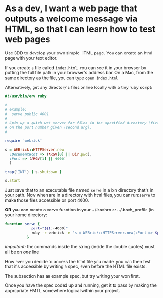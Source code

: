 # As a dev, I want a web page that outputs a welcome message via HTML, so that I can learn how to test web pages

Use BDD to develop your own simple HTML page. You can create an html page with your text editor.

If you create a file called `index.html`, you can see it in your browser by putting the full file path in your browser's address bar. On a Mac, from the same directory as the file, you can type `open index.html`

Alternatively, get any directory's files online locally with a tiny ruby script:

```ruby
#!/usr/bin/env ruby

#
# example:
#  serve public 4001
#
# Spin up a quick web server for files in the specified directory (first arg)
# on the port number given (second arg).
#

require "webrick"

s = WEBrick::HTTPServer.new
  :DocumentRoot => (ARGV[0] || Dir.pwd),
  :Port => (ARGV[1] || 4000)
  )

trap('INT') { s.shutdown }

s.start
```

Just save that to an executable file named `serve` in a bin directory that's in your path. Now when are in a directory with html files, you can run:`serve` to make those files accessible on port 4000.


**OR** you can create a serve function in your ~/.bashrc or ~/.bash_profile (in your home directory:

```bash
function serve {
            port="${1:-4000}"
            ruby -r webrick -e "s = WEBrick::HTTPServer.new(:Port => $port, :DocumentRoot => Dir.pwd); trap('INT') { s.shutdown }; s.start"
          }
  ```

  *important:* the commands inside the string (inside the double quotes) must all be on *one* line

How ever you decide to access the html file you made, you can then test that it's accessible by writing a spec, even before the HTML file exists.

The subsection has an example spec, but try writing your won first.

Once you have the spec coded up and running, get it to pass by making the appropriate HMTL somewhere logical within your project.
